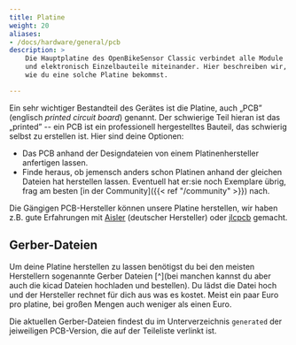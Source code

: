 ```yaml
---
title: Platine
weight: 20
aliases:
- /docs/hardware/general/pcb
description: >
    Die Hauptplatine des OpenBikeSensor Classic verbindet alle Module
    und elektronisch Einzelbauteile miteinander. Hier beschreiben wir,
    wie du eine solche Platine bekommst.

---
```


Ein sehr wichtiger Bestandteil des Gerätes ist die Platine, auch
&bdquo;PCB&rdquo; (englisch _printed circuit board_) genannt. Der schwierige
Teil hieran ist das &bdquo;printed&rdquo; -- ein PCB ist ein professionell
hergestelltes Bauteil, das schwierig selbst zu erstellen ist. Hier sind deine
Optionen:

* Das PCB anhand der Designdateien von einem Platinenhersteller anfertigen
  lassen.
* Finde heraus, ob jemensch anders schon Platinen anhand der gleichen Dateien
  hat herstellen lassen. Eventuell hat er:sie noch Exemplare übrig, frag am
  besten [in der Community]({{< ref "/community" >}}) nach.

Die Gängigen PCB-Hersteller können unsere Platine herstellen, wir haben z.B.
gute Erfahrungen mit [Aisler](aisler.de) (deutscher Hersteller) oder 
[jlcpcb](jlcpcb.com) gemacht.

## Gerber-Dateien

Um deine Platine herstellen zu lassen benötigst du bei den meisten Herstellern
sogenannte Gerber Dateien [^](bei manchen kannst du aber auch die kicad Dateien
hochladen und bestellen). Du lädst die Datei hoch und der Hersteller rechnet
für dich aus was es kostet. Meist ein paar Euro pro platine, bei großen Mengen
auch weniger als einen Euro.

Die aktuellen Gerber-Dateien findest du im Unterverzeichnis ``generated`` der
jeiweiligen PCB-Version, die auf der Teileliste verlinkt ist.
